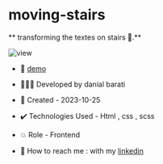 # moving-stairs

** transforming the textes on stairs 📱.**

![view](https://github.com/danial-barati/stairs/assets/104683176/6ade72d1-1bd3-4369-b93b-eb09210afb84)

- 🔗 [demo](https://danial-barati.github.io/showcase-app/)

- 👩🏻‍💻 Developed by danial barati

- 📆 Created - 2023-10-25

- ✔️ Technologies Used - Html , css , scss

- 💥 Role - Frontend

- 📲 How to reach me : with my [linkedin](https://www.linkedin.com/in/danial-barati-0a9804291/)
